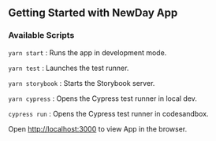 ## Getting Started with NewDay App

### Available Scripts

<code>yarn start</code> : Runs the app in development mode.

<code>yarn test</code> : Launches the test runner.

<code>yarn storybook</code> : Starts the Storybook server.

<code>yarn cypress</code> : Opens the Cypress test runner in local dev.

<code>cypress run</code> : Opens the Cypress test runner in codesandbox.

Open [http://localhost:3000](http://localhost:3000) to view App in the browser.
